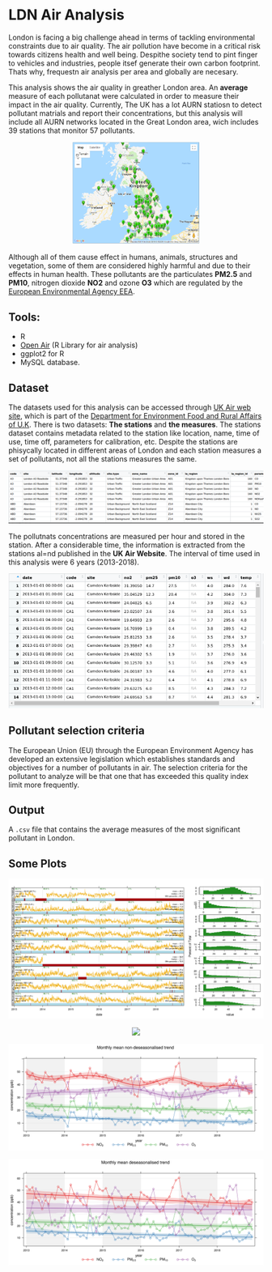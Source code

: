 # LDN Air Analysis

London is facing a big challenge ahead in terms of tackling environmental constraints due to air quality. The air pollution have become in a critical risk towards citizens health and well being.  Despithe society tend to pint finger to vehicles and industries, people itsef generate their own carbon footprint. Thats why, frequestn air analysis per area and globally are necesary.
 
This analysis shows the air quality in greather London area. An **average** measure of each pollutanat were calculated in order to measure their impact in the air quality.  Currently, The UK has a lot AURN statiosn to detect pollutant matrials and report their concentrations, but this analysis will include all  AURN networks located in the Great London area, wich includes 39 stations that monitor 57 pollutants. 

<p align="center">
  <img src="plots/stations.png"  width="50%" height="50%" />
</p>

Although all of them cause effect in humans, animals, structures and vegetation, some of them are considered highly harmful and due to their effects in human health.  These pollutants are the particulates **PM2.5** and **PM10**,  nitrogen dioxide **NO2** and ozone  **O3** which are regulated by the [European Environmental Agency EEA](https://www.eea.europa.eu/themes/air/air-quality-standards).



## Tools:
 - R
 - [Open Air](www.openair-project.org) (R Library for air analysis)
 - ggplot2 for R
 - MySQL database.
 
 
 ## Dataset
The datasets used for this analysis can be accessed through [UK Air web site](https://uk-air.defra.gov.uk/data), which is part of the [Department for Environment Food and Rural Affairs of U.K](https://www.gov.uk/government/organisations/department-for-environment-food-rural-affairs).
There is two datasets: **The stations** and **the measures**. The stations dataset contains metadata related to the station like location, name, time of use, time off, parameters for calibration, etc.  Despite the stations are phisycally located in different areas of London and each station measures a set of pollutants, not all the stations measures the same.

<p align="center">
  <img src="plots/stationsMeta.png" />
</p>


The pollutnats concentrations are measured per hour and stored in the station. After a considerable time, the information is extracted from the stations al=nd published in the **UK Air Website**. The interval of time used in this analysis were 6 years (2013-2018). 

<p align="center">
  <img src="plots/stationsDataset.png" />
</p>


## Pollutant selection criteria
The European Union (EU) through the European Environment Agency has developed an extensive legislation which establishes standards and objectives for a number of pollutants in air. The selection criteria for the pollutant to analyze will be that one that has exceeded this quality index limit more frequently. 



## Output
A `.csv` file that contains the average measures of the most significant pollutant in London.

## Some Plots

<p align="center">
  <img src="plots/o3summary.png" />
</p>

<p align="center">
  <img src="plots/correlation.png" />
</p>

<p align="center">
  <img src="plots/nonDeseasonalisedTrend.png" />
</p>

<p align="center">
  <img src="plots/deseasonalisedTrend.png" />
</p>


